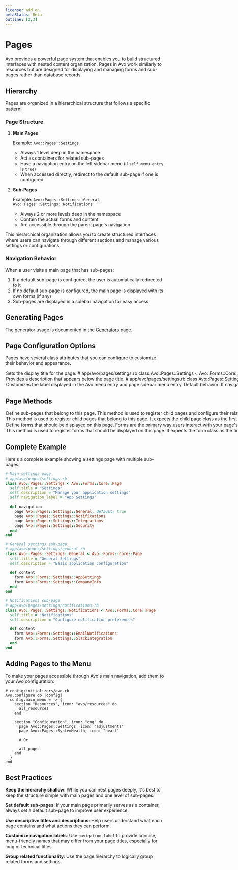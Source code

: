 ```yaml
---
license: add_on
betaStatus: Beta
outline: [2,3]
---
```


# Pages

Avo provides a powerful page system that enables you to build structured interfaces with nested content organization. Pages in Avo work similarly to resources but are designed for displaying and managing forms and sub-pages rather than database records.

## Hierarchy

Pages are organized in a hierarchical structure that follows a specific pattern:

### Page Structure

1. **Main Pages**

   Example: `Avo::Pages::Settings`

   - Always 1 level deep in the namespace
   - Act as containers for related sub-pages
   - Have a navigation entry on the left sidebar menu (if `self.menu_entry` is `true`)
   - When accessed directly, redirect to the default sub-page if one is configured

2. **Sub-Pages**

   Example: `Avo::Pages::Settings::General`, `Avo::Pages::Settings::Notifications`

   - Always 2 or more levels deep in the namespace
   - Contain the actual forms and content
   - Are accessible through the parent page's navigation

This hierarchical organization allows you to create structured interfaces where users can navigate through different sections and manage various settings or configurations.

### Navigation Behavior

When a user visits a main page that has sub-pages:

1. If a default sub-page is configured, the user is automatically redirected to it
2. If no default sub-page is configured, the main page is displayed with its own forms (if any)
3. Sub-pages are displayed in a sidebar navigation for easy access

## Generating Pages

The generator usage is documented in the [Generators](./generator.html#page-generator) page.

## Page Configuration Options

Pages have several class attributes that you can configure to customize their behavior and appearance.

<Option name="self.title" headingSize=3>

Sets the display title for the page.

```ruby{3}
# app/avo/pages/settings.rb
class Avo::Pages::Settings < Avo::Forms::Core::Page
  self.title = "Application Settings"
end
```
</Option>

<Option name="self.description" headingSize=3>

Provides a description that appears below the page title.

```ruby{3}
# app/avo/pages/settings.rb
class Avo::Pages::Settings < Avo::Forms::Core::Page
  self.description = "Manage your application settings and preferences"
end
```

</Option>

<Option name="self.navigation_label" headingSize=3>

Customizes the label displayed in the Avo menu entry and page sidebar menu entry.

**Default behavior:**
- If `navigation_label` is not set, it defaults to the `title`
- If `title` is not set, it takes the last namespace from the class and humanizes it

```ruby{3}
# app/avo/pages/settings.rb
class Avo::Pages::Settings < Avo::Forms::Core::Page
  self.navigation_label = "App Configuration"
end
```

This is particularly useful when you want different text in navigation menus than what's displayed as the page title, or when you want to shorten long titles for better menu presentation.

</Option>


## Page Methods

<Option name="def navigation" headingSize=3>


Define sub-pages that belong to this page. This method is used to register child pages and configure their relationship to the parent.

:::warning Boot-time Parsing
The `def navigation` method is parsed only once during application boot. Do not use conditional logic (if/else statements) or dynamic content inside this method, as it will not be re-evaluated during runtime.
:::

```ruby{3-5}
# app/avo/pages/settings.rb
class Avo::Pages::Settings < Avo::Forms::Core::Page
  def navigation
    # ...
  end
end
```

</Option>

<Option name="page" headingSize=3>

This method is used to register child pages that belong to this page.

It expects the child page class as the first argument.

```ruby
# app/avo/pages/settings.rb
class Avo::Pages::Settings < Avo::Forms::Core::Page
  def navigation
    page Avo::Pages::Settings::General # [!code focus]
  end
end
```

When defining sub-pages, you can pass additional options:

<div class="pl-8">

#### `default`

Marks a sub-page as the default one to display when the main page is accessed.

**Default value**: `false`

**Possible values**: `true` or `false`

```ruby
# app/avo/pages/settings.rb
class Avo::Pages::Settings < Avo::Forms::Core::Page
  def navigation
    page Avo::Pages::Settings::General, default: true # [!code focus]
    page Avo::Pages::Settings::Notifications
  end
end
```

</div>

</Option>

<Option name="def content" headingSize=3>

Define forms that should be displayed on this page. Forms are the primary way users interact with your page's functionality.

:::warning Boot-time Parsing
The `def content` method is parsed only once during application boot. Do not use conditional logic (if/else statements) or dynamic content inside this method, as it will not be re-evaluated during runtime.
:::

```ruby{3-5}
# app/avo/pages/settings/general.rb
class Avo::Pages::Settings::General < Avo::Forms::Core::Page
  def content
    # ...
  end
end
```

You can define multiple forms on a single page, and they will be displayed in the order you declare them.
</Option>

<Option name="form" headingSize=3>

This method is used to register forms that should be displayed on this page.

It expects the form class as the first argument.

```ruby
# app/avo/pages/settings/general.rb
class Avo::Pages::Settings::General < Avo::Forms::Core::Page
  def content
    form Avo::Forms::Settings::AppSettings # [!code focus]
    form Avo::Forms::Settings::ProfileSettings # [!code focus]
  end
end
```


</Option>

## Complete Example

Here's a complete example showing a settings page with multiple sub-pages:

```ruby
# Main settings page
# app/avo/pages/settings.rb
class Avo::Pages::Settings < Avo::Forms::Core::Page
  self.title = "Settings"
  self.description = "Manage your application settings"
  self.navigation_label = "App Settings"

  def navigation
    page Avo::Pages::Settings::General, default: true
    page Avo::Pages::Settings::Notifications
    page Avo::Pages::Settings::Integrations
    page Avo::Pages::Settings::Security
  end
end
```

```ruby
# General settings sub-page
# app/avo/pages/settings/general.rb
class Avo::Pages::Settings::General < Avo::Forms::Core::Page
  self.title = "General Settings"
  self.description = "Basic application configuration"

  def content
    form Avo::Forms::Settings::AppSettings
    form Avo::Forms::Settings::CompanyInfo
  end
end
```

```ruby
# Notifications sub-page
# app/avo/pages/settings/notifications.rb
class Avo::Pages::Settings::Notifications < Avo::Forms::Core::Page
  self.title = "Notifications"
  self.description = "Configure notification preferences"

  def content
    form Avo::Forms::Settings::EmailNotifications
    form Avo::Forms::Settings::SlackIntegration
  end
end
```

## Adding Pages to the Menu

<LicenseReq license="pro"/>

To make your pages accessible through Avo's main navigation, add them to your Avo configuration:

```ruby{9-10,12,14}
# config/initializers/avo.rb
Avo.configure do |config|
  config.main_menu = -> {
    section "Resources", icon: "avo/resources" do
      all_resources
    end

    section "Configuration", icon: "cog" do
      page Avo::Pages::Settings, icon: "adjustments"
      page Avo::Pages::SystemHealth, icon: "heart"

      # Or

      all_pages
    end
  }
end
```


## Best Practices

**Keep the hierarchy shallow**: While you can nest pages deeply, it's best to keep the structure simple with main pages and one level of sub-pages.

**Set default sub-pages**: If your main page primarily serves as a container, always set a default sub-page to improve user experience.

**Use descriptive titles and descriptions**: Help users understand what each page contains and what actions they can perform.

**Customize navigation labels**: Use `navigation_label` to provide concise, menu-friendly names that may differ from your page titles, especially for long or technical titles.

**Group related functionality**: Use the page hierarchy to logically group related forms and settings.
